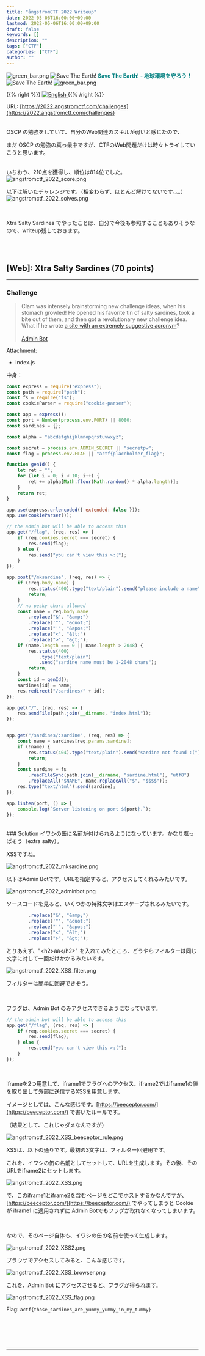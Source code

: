 ```yaml
---
title: "ångstromCTF 2022 Writeup"
date: 2022-05-06T16:00:00+09:00
lastmod: 2022-05-06T16:00:00+09:00
draft: false
keywords: []
description: ""
tags: ["CTF"]
categories: ["CTF"]
author: ""
---
```

<img src="https://captureamerica.github.io/writeups/img/green_bar.png" alt="green_bar.png">
<img src="https://captureamerica.github.io/writeups/img/10_Nature_Themed_Icons_Cute_Earth_Icon.png" alt="Save The Earth!"> <b><font color="teal">Save The Earth! - 地球環境を守ろう！</font></b> <img src="https://captureamerica.github.io/writeups/img/10_Nature_Themed_Icons_Cute_Earth_Icon.png" alt="Save The Earth!">
<img src="https://captureamerica.github.io/writeups/img/green_bar.png" alt="green_bar.png">

{{% right %}}
<a href="https://translate.google.com/translate?hl=en&sl=ja&tl=en&u=https%3A%2F%2Fcaptureamerica.github.io%2Fwriteups%2Fpost%2Fangstromctf_2022%2F">
<img src="https://captureamerica.github.io/writeups/img/En.png" alt="English">
</a>
{{% /right %}}

URL: [https://2022.angstromctf.com/challenges](https://2022.angstromctf.com/challenges)
<br /><br />

OSCP の勉強をしていて、自分のWeb関連のスキルが弱いと感じたので、

まだ OSCP の勉強の真っ最中ですが、CTFのWeb問題だけは時々トライしていこうと思います。

<br>
いちおう、210点を獲得し、順位は814位でした。<br />
<img src="https://captureamerica.github.io/writeups/img/angstromctf_2022_score.png" alt="angstromctf_2022_score.png">

<br>

以下は解いたチャレンジです。（相変わらず、ほとんど解けてないです。。。）<br />
<img src="https://captureamerica.github.io/writeups/img/angstromctf_2022_solves.png" alt="angstromctf_2022_solves.png">

<br>

Xtra Salty Sardines でやったことは、自分で今後も参照することもありそうなので、writeup残しておきます。

<br /><br />
## [Web]: Xtra Salty Sardines (70 points)
- - -
### Challenge
> Clam was intensely brainstorming new challenge ideas, when his stomach growled! He opened his favorite tin of salty sardines, took a bite out of them, and then got a revolutionary new challenge idea. What if he wrote [a site with an extremely suggestive acronym](https://xtra-salty-sardines.web.actf.co/)?
<br /><br />
[Admin Bot](https://admin-bot.actf.co/xtra-salty-sardines)

Attachment:

- index.js

中身：

```Javascript
const express = require("express");
const path = require("path");
const fs = require("fs");
const cookieParser = require("cookie-parser");

const app = express();
const port = Number(process.env.PORT) || 8080;
const sardines = {};

const alpha = "abcdefghijklmnopqrstuvwxyz";

const secret = process.env.ADMIN_SECRET || "secretpw";
const flag = process.env.FLAG || "actf{placeholder_flag}";

function genId() {
    let ret = "";
    for (let i = 0; i < 10; i++) {
        ret += alpha[Math.floor(Math.random() * alpha.length)];
    }
    return ret;
}

app.use(express.urlencoded({ extended: false }));
app.use(cookieParser());

// the admin bot will be able to access this
app.get("/flag", (req, res) => {
    if (req.cookies.secret === secret) {
        res.send(flag);
    } else {
        res.send("you can't view this >:(");
    }
});

app.post("/mksardine", (req, res) => {
    if (!req.body.name) {
        res.status(400).type("text/plain").send("please include a name");
        return;
    }
    // no pesky chars allowed
    const name = req.body.name
        .replace("&", "&amp;")
        .replace('"', "&quot;")
        .replace("'", "&apos;")
        .replace("<", "&lt;")
        .replace(">", "&gt;");
    if (name.length === 0 || name.length > 2048) {
        res.status(400)
            .type("text/plain")
            .send("sardine name must be 1-2048 chars");
        return;
    }
    const id = genId();
    sardines[id] = name;
    res.redirect("/sardines/" + id);
});

app.get("/", (req, res) => {
    res.sendFile(path.join(__dirname, "index.html"));
});


app.get("/sardines/:sardine", (req, res) => {
    const name = sardines[req.params.sardine];
    if (!name) {
        res.status(404).type("text/plain").send("sardine not found :(");
        return;
    }
    const sardine = fs
        .readFileSync(path.join(__dirname, "sardine.html"), "utf8")
        .replaceAll("$NAME", name.replaceAll("$", "$$$$"));
    res.type("text/html").send(sardine);
});

app.listen(port, () => {
    console.log(`Server listening on port ${port}.`);
});
```


<br />
### Solution
イワシの缶に名前が付けられるようになっています。かなり塩っぱそう（extra salty）。

XSSですね。

<img src="https://captureamerica.github.io/writeups/img/angstromctf_2022_mksardine.png" alt="angstromctf_2022_mksardine.png">

<br />

以下はAdmin Botです。URLを指定すると、アクセスしてくれるみたいです。

<img src="https://captureamerica.github.io/writeups/img/angstromctf_2022_adminbot.png" alt="angstromctf_2022_adminbot.png">

<br />

ソースコードを見ると、いくつかの特殊文字はエスケープされるみたいです。
```javascript
        .replace("&", "&amp;")
        .replace('"', "&quot;")
        .replace("'", "&apos;")
        .replace("<", "&lt;")
        .replace(">", "&gt;");
```


とりあえず、"&lt;h2&gt;aa&lt;/h2&gt;" を入れてみたところ、どうやらフィルターは同じ文字に対して一回だけかかるみたいです。

<img src="https://captureamerica.github.io/writeups/img/angstromctf_2022_XSS_filter.png" alt="angstromctf_2022_XSS_filter.png">

フィルターは簡単に回避できそう。

<br />

フラグは、Admin Bot のみアクセスできるようになっています。

```Javascript
// the admin bot will be able to access this
app.get("/flag", (req, res) => {
    if (req.cookies.secret === secret) {
        res.send(flag);
    } else {
        res.send("you can't view this >:(");
    }
});
```

<br />

iframeを2つ用意して、iframe1でフラグへのアクセス、iframe2ではiframe1の値を取り出して外部に送信するXSSを用意します。

イメージとしては、こんな感じです。[https://beeceptor.com/](https://beeceptor.com/) で書いたルールです。

（結果として、これじゃダメなんですが）

<img src="https://captureamerica.github.io/writeups/img/angstromctf_2022_XSS_beeceptor_rule.png" alt="angstromctf_2022_XSS_beeceptor_rule.png">


<br />

XSSは、以下の通りです。最初の3文字は、フィルター回避用です。

これを、イワシの缶の名前としてセットして、URLを生成します。その後、そのURLをiframe2にセットします。

<img src="https://captureamerica.github.io/writeups/img/angstromctf_2022_XSS.png" alt="angstromctf_2022_XSS.png">


<br />

で、このiframe1とiframe2を含むページをどこでホストするかなんですが、[https://beeceptor.com/](https://beeceptor.com/) でやってしまうと Cookie が iframe1 に適用されずに Admin Botでもフラグが取れなくなってしまいます。

<br />

なので、そのページ自体も、イワシの缶の名前を使って生成します。

<img src="https://captureamerica.github.io/writeups/img/angstromctf_2022_XSS2.png" alt="angstromctf_2022_XSS2.png">

<br />

ブラウザでアクセスしてみると、こんな感じです。

<img src="https://captureamerica.github.io/writeups/img/angstromctf_2022_XSS_browser.png" alt="angstromctf_2022_XSS_browser.png">

<br />

これを、Admin Bot にアクセスさせると、フラグが得られます。

<img src="https://captureamerica.github.io/writeups/img/angstromctf_2022_XSS_flag.png" alt="angstromctf_2022_XSS_flag.png">

<br />

Flag: `actf{those_sardines_are_yummy_yummy_in_my_tummy}`



<br /><br />
<br /><br />
- - -
<br /><br />
<br /><br />

